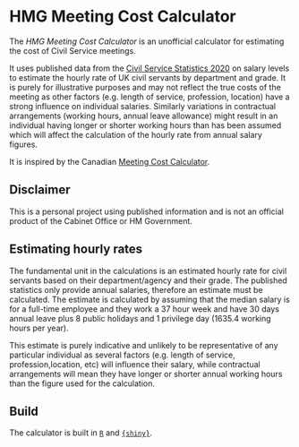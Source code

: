 # HMG Meeting Cost Calculator

The *HMG Meeting Cost Calculator* is an unofficial calculator for estimating the cost of Civil Service meetings.

It uses published data from the [Civil Service Statistics 2020](https://www.gov.uk/government/statistics/civil-service-statistics-2020) on salary levels to estimate the hourly rate of UK civil servants by department and grade. It is purely for illustrative purposes and may not reflect the true costs of the meeting as other factors (e.g. length of service, profession, location) have a strong influence on individual salaries. Similarly variations in contractual arrangements (working hours, annual leave allowance) might result in an individual having longer or shorter working hours than has been assumed which will affect the calculation of the hourly rate from annual salary figures.

It is inspired by the Canadian [Meeting Cost Calculator](https://meetingcostcalculator.ca).

## Disclaimer
This is a personal project using published information and is not an official product of the Cabinet Office or HM Government.

## Estimating hourly rates
The fundamental unit in the calculations is an estimated hourly rate for civil servants based on their department/agency and their grade. The published statistics only provide annual salaries, therefore an estimate must be calculated. The estimate is calculated by assuming that the median salary is for a full-time employee and they work a 37 hour week and have 30 days annual leave plus 8 public holidays and 1 privilege day (1635.4 working hours per year).

This estimate is purely indicative and unlikely to be representative of any particular individual as several factors (e.g. length of service, profession,location, etc) will influence their salary, while contractual arrangements will mean they have longer or shorter annual working hours than the figure used for the calculation.

## Build
The calculator is built in [`R`](https://www.r-project.org) and [`{shiny}`](https://shiny.rstudio.com).

